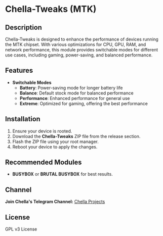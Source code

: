 # Chella-Tweaks (MTK)  
## Description  
Chella-Tweaks is designed to enhance the performance of devices running the MTK chipset. With various optimizations for CPU, GPU, RAM, and network performance, this module provides switchable modes for different use cases, including gaming, power-saving, and balanced performance.

## Features  
- **Switchable Modes**  
    - **Battery**: Power-saving mode for longer battery life  
    - **Balance**: Default stock mode for balanced performance  
    - **Performance**: Enhanced performance for general use  
    - **Extreme**: Optimized for gaming, offering the best performance    

## Installation  
1. Ensure your device is rooted.
2. Download the **Chella-Tweaks** ZIP file from the release section.  
3. Flash the ZIP file using your root manager.  
4. Reboot your device to apply the changes.  

## Recommended Modules  
- **BUSYBOX** or **BRUTAL BUSYBOX** for best results. 

## Channel
**Join Chella's Telegram Channel:** [Chella Projects](https://t.me/chellaprojects)

## License  
GPL v3 License  
